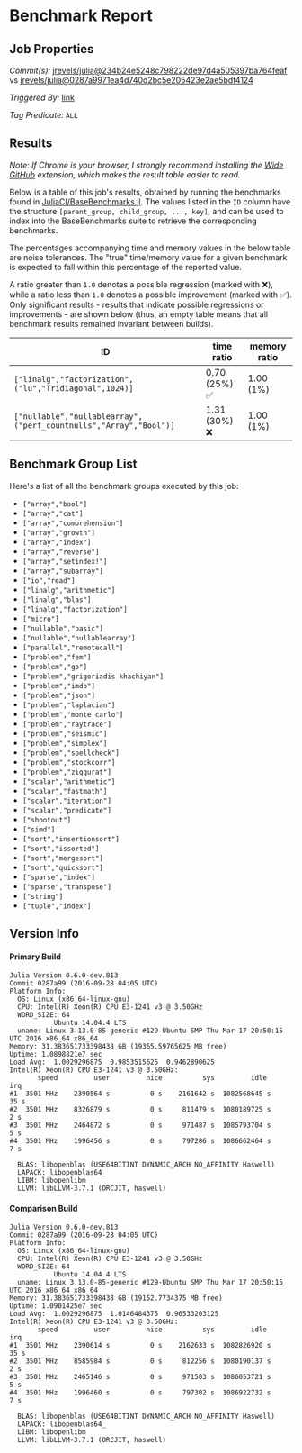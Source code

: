# Benchmark Report

## Job Properties

*Commit(s):* [jrevels/julia@234b24e5248c798222de97d4a505397ba764feaf](https://github.com/jrevels/julia/commit/234b24e5248c798222de97d4a505397ba764feaf) vs [jrevels/julia@0287a9971ea4d740d2bc5e205423e2ae5bdf4124](https://github.com/jrevels/julia/commit/0287a9971ea4d740d2bc5e205423e2ae5bdf4124)

*Triggered By:* [link](https://github.com/jrevels/julia/pull/6#issuecomment-250781032)

*Tag Predicate:* `ALL`

## Results

*Note: If Chrome is your browser, I strongly recommend installing the [Wide GitHub](https://chrome.google.com/webstore/detail/wide-github/kaalofacklcidaampbokdplbklpeldpj?hl=en)
extension, which makes the result table easier to read.*

Below is a table of this job's results, obtained by running the benchmarks found in
[JuliaCI/BaseBenchmarks.jl](https://github.com/JuliaCI/BaseBenchmarks.jl). The values
listed in the `ID` column have the structure `[parent_group, child_group, ..., key]`,
and can be used to index into the BaseBenchmarks suite to retrieve the corresponding
benchmarks.

The percentages accompanying time and memory values in the below table are noise tolerances. The "true"
time/memory value for a given benchmark is expected to fall within this percentage of the reported value.

A ratio greater than `1.0` denotes a possible regression (marked with :x:), while a ratio less
than `1.0` denotes a possible improvement (marked with :white_check_mark:). Only significant results - results
that indicate possible regressions or improvements - are shown below (thus, an empty table means that all
benchmark results remained invariant between builds).

| ID | time ratio | memory ratio |
|----|------------|--------------|
| `["linalg","factorization",("lu","Tridiagonal",1024)]` | 0.70 (25%) :white_check_mark: | 1.00 (1%)  |
| `["nullable","nullablearray",("perf_countnulls","Array","Bool")]` | 1.31 (30%) :x: | 1.00 (1%)  |

## Benchmark Group List

Here's a list of all the benchmark groups executed by this job:

- `["array","bool"]`
- `["array","cat"]`
- `["array","comprehension"]`
- `["array","growth"]`
- `["array","index"]`
- `["array","reverse"]`
- `["array","setindex!"]`
- `["array","subarray"]`
- `["io","read"]`
- `["linalg","arithmetic"]`
- `["linalg","blas"]`
- `["linalg","factorization"]`
- `["micro"]`
- `["nullable","basic"]`
- `["nullable","nullablearray"]`
- `["parallel","remotecall"]`
- `["problem","fem"]`
- `["problem","go"]`
- `["problem","grigoriadis khachiyan"]`
- `["problem","imdb"]`
- `["problem","json"]`
- `["problem","laplacian"]`
- `["problem","monte carlo"]`
- `["problem","raytrace"]`
- `["problem","seismic"]`
- `["problem","simplex"]`
- `["problem","spellcheck"]`
- `["problem","stockcorr"]`
- `["problem","ziggurat"]`
- `["scalar","arithmetic"]`
- `["scalar","fastmath"]`
- `["scalar","iteration"]`
- `["scalar","predicate"]`
- `["shootout"]`
- `["simd"]`
- `["sort","insertionsort"]`
- `["sort","issorted"]`
- `["sort","mergesort"]`
- `["sort","quicksort"]`
- `["sparse","index"]`
- `["sparse","transpose"]`
- `["string"]`
- `["tuple","index"]`

## Version Info

#### Primary Build

```
Julia Version 0.6.0-dev.813
Commit 0287a99 (2016-09-28 04:05 UTC)
Platform Info:
  OS: Linux (x86_64-linux-gnu)
  CPU: Intel(R) Xeon(R) CPU E3-1241 v3 @ 3.50GHz
  WORD_SIZE: 64
           Ubuntu 14.04.4 LTS
  uname: Linux 3.13.0-85-generic #129-Ubuntu SMP Thu Mar 17 20:50:15 UTC 2016 x86_64 x86_64
Memory: 31.383651733398438 GB (19365.59765625 MB free)
Uptime: 1.0898821e7 sec
Load Avg:  1.0029296875  0.9853515625  0.9462890625
Intel(R) Xeon(R) CPU E3-1241 v3 @ 3.50GHz: 
       speed         user         nice          sys         idle          irq
#1  3501 MHz    2390564 s          0 s    2161642 s  1082568645 s         35 s
#2  3501 MHz    8326879 s          0 s     811479 s  1080189725 s          2 s
#3  3501 MHz    2464872 s          0 s     971487 s  1085793704 s          5 s
#4  3501 MHz    1996456 s          0 s     797286 s  1086662464 s          7 s

  BLAS: libopenblas (USE64BITINT DYNAMIC_ARCH NO_AFFINITY Haswell)
  LAPACK: libopenblas64_
  LIBM: libopenlibm
  LLVM: libLLVM-3.7.1 (ORCJIT, haswell)

```

#### Comparison Build

```
Julia Version 0.6.0-dev.813
Commit 0287a99 (2016-09-28 04:05 UTC)
Platform Info:
  OS: Linux (x86_64-linux-gnu)
  CPU: Intel(R) Xeon(R) CPU E3-1241 v3 @ 3.50GHz
  WORD_SIZE: 64
           Ubuntu 14.04.4 LTS
  uname: Linux 3.13.0-85-generic #129-Ubuntu SMP Thu Mar 17 20:50:15 UTC 2016 x86_64 x86_64
Memory: 31.383651733398438 GB (19152.7734375 MB free)
Uptime: 1.0901425e7 sec
Load Avg:  1.0029296875  1.0146484375  0.96533203125
Intel(R) Xeon(R) CPU E3-1241 v3 @ 3.50GHz: 
       speed         user         nice          sys         idle          irq
#1  3501 MHz    2390614 s          0 s    2162633 s  1082826920 s         35 s
#2  3501 MHz    8585984 s          0 s     812256 s  1080190137 s          2 s
#3  3501 MHz    2465146 s          0 s     971503 s  1086053721 s          5 s
#4  3501 MHz    1996460 s          0 s     797302 s  1086922732 s          7 s

  BLAS: libopenblas (USE64BITINT DYNAMIC_ARCH NO_AFFINITY Haswell)
  LAPACK: libopenblas64_
  LIBM: libopenlibm
  LLVM: libLLVM-3.7.1 (ORCJIT, haswell)

```
